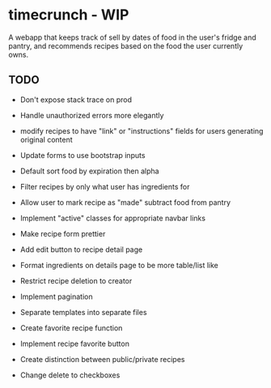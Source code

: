 # timecrunch - WIP

A webapp that keeps track of sell by dates of food in the user's fridge and pantry, and recommends recipes based on the food the user currently owns.

## TODO

* Don't expose stack trace on prod

* Handle unauthorized errors more elegantly

* modify recipes to have "link" or "instructions" fields for users generating original content

* Update forms to use bootstrap inputs

* Default sort food by expiration then alpha

* Filter recipes by only what user has ingredients for

* Allow user to mark recipe as "made" subtract food from pantry

* Implement "active" classes for appropriate navbar links

* Make recipe form prettier

* Add edit button to recipe detail page

* Format ingredients on details page to be more table/list like

* Restrict recipe deletion to creator

* Implement pagination

* Separate templates into separate files

* Create favorite recipe function

* Implement recipe favorite button

* Create distinction between public/private recipes

* Change delete to checkboxes